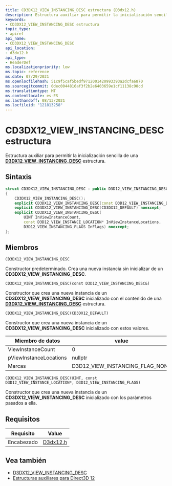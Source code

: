 ```yaml
---
title: CD3DX12_VIEW_INSTANCING_DESC estructura (D3dx12.h)
description: Estructura auxiliar para permitir la inicialización sencilla de una [**D3DX12_VIEW_INSTANCING_DESC**](/windows/win32/api/d3d12/ns-d3d12-d3d12_view_instancing_desc) estructura.
keywords:
- CD3DX12_VIEW_INSTANCING_DESC estructura
topic_type:
- apiref
api_name:
- CD3DX12_VIEW_INSTANCING_DESC
api_location:
- d3dx12.h
api_type:
- HeaderDef
ms.localizationpriority: low
ms.topic: reference
ms.date: 07/29/2021
ms.openlocfilehash: 51c9f5caf5bedf9712001420993393a2dcfa6870
ms.sourcegitcommit: 0dec0044816af3f2b2e6403659e1cf11138c90cd
ms.translationtype: MT
ms.contentlocale: es-ES
ms.lasthandoff: 08/13/2021
ms.locfileid: "121813258"
---
```

# <a name="cd3dx12_view_instancing_desc-structure"></a>CD3DX12_VIEW_INSTANCING_DESC estructura

Estructura auxiliar para permitir la inicialización sencilla de una [**D3DX12_VIEW_INSTANCING_DESC**](/windows/win32/api/d3d12/ns-d3d12-d3d12_versioned_root_signature_desc) estructura.

## <a name="syntax"></a>Sintaxis

```cpp
struct CD3DX12_VIEW_INSTANCING_DESC : public D3D12_VIEW_INSTANCING_DESC
{
    CD3DX12_VIEW_INSTANCING_DESC();
    explicit CD3DX12_VIEW_INSTANCING_DESC(const D3D12_VIEW_INSTANCING_DESC& o) noexcept;
    explicit CD3DX12_VIEW_INSTANCING_DESC(CD3DX12_DEFAULT) noexcept;
    explicit CD3DX12_VIEW_INSTANCING_DESC(
        UINT InViewInstanceCount,
        const D3D12_VIEW_INSTANCE_LOCATION* InViewInstanceLocations,
        D3D12_VIEW_INSTANCING_FLAGS InFlags) noexcept;
};
```

## <a name="members"></a>Miembros

`CD3DX12_VIEW_INSTANCING_DESC`

Constructor predeterminado. Crea una nueva instancia sin inicializar de un **CD3DX12_VIEW_INSTANCING_DESC**.

`CD3DX12_VIEW_INSTANCING_DESC(const D3D12_VIEW_INSTANCING_DESC&)`

Constructor que crea una nueva instancia de un **CD3DX12_VIEW_INSTANCING_DESC** inicializado con el contenido de una [**D3DX12_VIEW_INSTANCING_DESC**](/windows/win32/api/d3d12/ns-d3d12-d3d12_versioned_root_signature_desc) estructura.

`CD3DX12_VIEW_INSTANCING_DESC(CD3DX12_DEFAULT)`

Constructor que crea una nueva instancia de un **CD3DX12_VIEW_INSTANCING_DESC** inicializado con estos valores.

|Miembro de datos|value|
|-|-|
|ViewInstanceCount|0|
|pViewInstanceLocations|nullptr|
|Marcas|D3D12_VIEW_INSTANCING_FLAG_NONE|

`CD3DX12_VIEW_INSTANCING_DESC(UINT, const D3D12_VIEW_INSTANCE_LOCATION*, D3D12_VIEW_INSTANCING_FLAGS)`

Constructor que crea una nueva instancia de un **CD3DX12_VIEW_INSTANCING_DESC** inicializado con los parámetros pasados a ella.

## <a name="requirements"></a>Requisitos

| Requisito | Value |
|-------------------|-------------------------------------------------------------------------------------|
| Encabezado | [D3dx12.h](https://github.com/microsoft/DirectX-Headers/blob/main/include/directx/d3dx12.h) |

## <a name="see-also"></a>Vea también

* [D3DX12_VIEW_INSTANCING_DESC](/windows/win32/api/d3d12/ns-d3d12-d3d12_versioned_root_signature_desc)
* [Estructuras auxiliares para Direct3D 12](helper-structures-for-d3d12.md)
